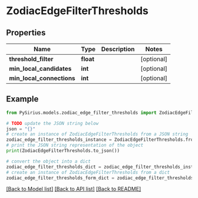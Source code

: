 # ZodiacEdgeFilterThresholds


## Properties

Name | Type | Description | Notes
------------ | ------------- | ------------- | -------------
**threshold_filter** | **float** |  | [optional] 
**min_local_candidates** | **int** |  | [optional] 
**min_local_connections** | **int** |  | [optional] 

## Example

```python
from PySirius.models.zodiac_edge_filter_thresholds import ZodiacEdgeFilterThresholds

# TODO update the JSON string below
json = "{}"
# create an instance of ZodiacEdgeFilterThresholds from a JSON string
zodiac_edge_filter_thresholds_instance = ZodiacEdgeFilterThresholds.from_json(json)
# print the JSON string representation of the object
print(ZodiacEdgeFilterThresholds.to_json())

# convert the object into a dict
zodiac_edge_filter_thresholds_dict = zodiac_edge_filter_thresholds_instance.to_dict()
# create an instance of ZodiacEdgeFilterThresholds from a dict
zodiac_edge_filter_thresholds_form_dict = zodiac_edge_filter_thresholds.from_dict(zodiac_edge_filter_thresholds_dict)
```
[[Back to Model list]](../README.md#documentation-for-models) [[Back to API list]](../README.md#documentation-for-api-endpoints) [[Back to README]](../README.md)


